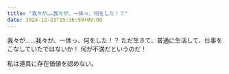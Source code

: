 ```yaml
---
title: "我々が……我々が、一体っ、何をした！？"
date: 2024-12-21T15:36:59+09:00
---
```

我々が……我々が、一体っ、何をした！？
ただ生きて、普通に生活して、仕事をこなしていたではないか！
何が不満だというのだ！

私は道具に存在価値を認めない。
